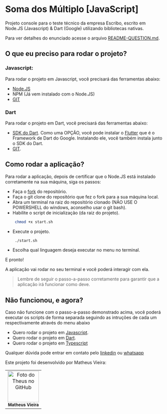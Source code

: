 # Soma dos Múltiplo [JavaScript]

Projeto console para o teste técnico da empresa Escribo, escrito em Node.JS (Javascript) & Dart (Google) utilizando bibliotecas nativas. 

Para ver detalhes do enunciado acesse o arquivo [README-QUESTION.md](https://github.com/theus-testes-tecnicos/back-escribo-javascript-dart-sum-of-multiples/blob/main/README-QUESTION.md).


## O que eu preciso para rodar o projeto?

### Javascript:
Para rodar o projeto em Javascript, você precisará das ferramentas abaixo:

* [Node.JS](https://nodejs.org/en)
* NPM (Já vem instalado com o Node.JS)
* [GIT](https://git-scm.com/downloads)

### Dart
Para rodar o projeto em Dart, você precisará das ferramentas abaixo:

* [SDK do Dart](https://dart.dev/get-dart). Como uma OPÇÃO, você pode instalar o [Flutter](https://docs.flutter.dev/get-started/install) que é o Framework de Dart do Google. Instalando ele, você também instala junto o SDK do Dart.
* [GIT](https://git-scm.com/downloads).

## Como rodar a aplicação?

Para rodar a aplicação, depois de certificar que o Node.JS está instalado corretamente na sua máquina, siga os passos:

* Faça o [fork](https://github.com/theus-testes-tecnicos/back-escribo-javascript-dart-sum-of-multiples/fork) do repositório.
* Faça o git clone do repositório que fez o fork para a sua máquina local.
* Abra um terminal na raiz do repositório clonado (NÃO USE O POWERSHELL do windows, aconselho usar o git bash).
* Habilite o script de inicialização (da raiz do projeto).
    ```bash
     chmod +x start.sh
     ```
* Execute o projeto.
    ```bash
     ./start.sh
     ```
* Escolha qual linguagem deseja executar no menu no terminal.

E pronto!

A aplicação vai rodar no seu terminal e você poderá interagir com ela.

> Lembre de seguir o passo-a-passo corretamente para garantir que a aplicação irá funcionar como deve.

## Não funcionou, e agora?

Caso não funcione com o passo-a-passo demonstrado acima, você poderá executar os scripts de forma separada seguindo as intruções de cada um respectivamente através do menu abaixo

* Quero rodar o projeto em [Javascript](https://github.com/theus-testes-tecnicos/back-escribo-javascript-dart-sum-of-multiples/blob/main/javascript/README-JS.md).
* Quero rodar o projeto em [Dart](https://github.com/theus-testes-tecnicos/back-escribo-javascript-dart-sum-of-multiples/blob/main/dart/README-DART.md).
* Quero rodar o projeto em [Typescript](https://github.com/theus-testes-tecnicos/back-escribo-javascript-dart-sum-of-multiples/blob/main/typescript/README-TS.md)

Qualquer dúvida pode entrar em contato pelo [linkedin](https://www.linkedin.com/in/th-matheus) ou [whatsapp](https://wa.me/558196336588)

Este projeto foi desenvolvido por Matheus Vieira:

<table>
  <tr>
    <td align="center">
        <img src="https://avatars.githubusercontent.com/u/109465340?s=400&u=c19eb7d2cf67c227c5a8bbef65757c104b37ae55&v=4" width="100px;" alt="Foto do Theus no GitHub"/><br>
        <sub>
          <b>Matheus Vieira</b>
        </sub>
    </td>
    
  </tr>
</table>